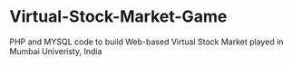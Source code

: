 Virtual-Stock-Market-Game
=========================

PHP and MYSQL code to build Web-based Virtual Stock Market played in Mumbai Univeristy, India
